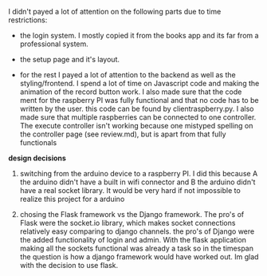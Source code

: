 I didn't payed a lot of attention on the following parts due to time restrictions:

- the login system. I mostly copied it from the books app and its far from a professional system. 

- the setup page and it's layout. 

- for the rest I payed a lot of attention to the backend as well as the styling/frontend. I spend a lot of time on Javascript code and making the  animation of the record button work.  I also made sure that the code ment for the raspberry PI was fully functional and that no code has to be written by the user. this code can be found by clientraspberry.py. I also made sure that multiple raspberries can be connected to one controller. 
The execute controller isn't working because one mistyped spelling on the controller page (see review.md), but is apart from that fully functionals

__design decisions__
1. switching from the arduino device to a raspberry PI. I did this because A the arduino didn't have a built in wifi connector and B the arduino didn't have a real socket library. It would be very hard if not impossible to realize this project for a arduino

2. chosing the Flask framework vs the Django framework. 
The pro's of Flask were the socket.io library, which makes socket connections relatively easy comparing to django channels.
the pro's of Django were the added functionality of login and admin.
With the flask application making all the sockets functional was already a task so in the timespan the question is how a django framework would have worked out. Im glad with the decision to use flask.

